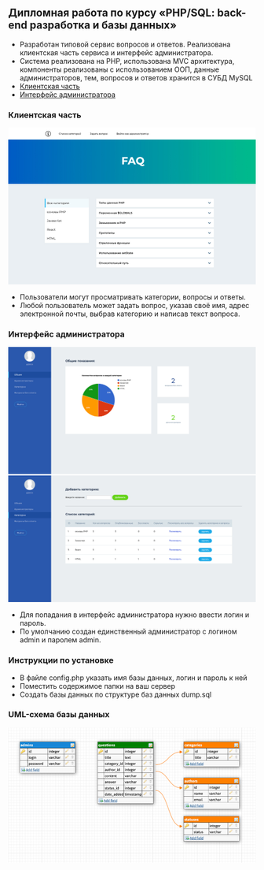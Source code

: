 ## Дипломная работа по курсу «PHP/SQL: back-end разработка и базы данных»

+ Разработан типовой сервис вопросов и ответов. Pеализована клиентская часть сервиса и интерфейс администратора.
+ Система реализована на PHP, использована MVC архитектура, компоненты реализованы с использованием ООП, данные администраторов, тем, вопросов и ответов хранится в СУБД MySQL
+ [Клиентская часть](http://university.netology.ru/u/nfomina/php/index.php?c=front&a=categories&categoryId=all)
+ [Интерфейс администратора](http://university.netology.ru/u/nfomina/php/index.php)

### Клиентская часть
![Клиентская часть](./resources/clientInt.jpg)

+ Пользователи могут просматривать категории, вопросы и ответы.
+ Любой пользователь может задать вопрос, указав своё имя, адрес электронной почты, выбрав категорию и написав текст вопроса.

### Интерфейс администратора
![Интерфейс администратора 1](./resources/admin_1.jpg)
![Интерфейс администратора 2](./resources/admin_2.jpg)
+ Для попадания в интерфейс администратора нужно ввести логин и пароль.
+ По умолчанию создан единственный администратор с логином admin и паролем admin.

### Инструкции по установке 
+ В файле config.php указать имя базы данных, логин и пароль к ней
+ Поместить содержимое папки на ваш сервер
+ Создать базы данных по структуре баз данных dump.sql


### UML-схема базы данных
![UML-схема базы данных](./resources/uml.jpg)

